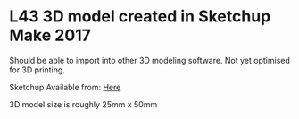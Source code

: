 # L43 3D model created in Sketchup Make 2017

Should be able to import into other 3D modeling software. Not yet optimised for 3D printing.

Sketchup Available from: [Here](https://www.sketchup.com)

3D model size is roughly 25mm x 50mm

